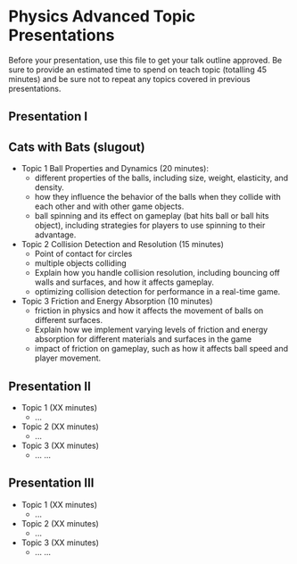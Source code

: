 # Physics Advanced Topic Presentations

Before your presentation, use this file to get your talk outline approved. Be
sure to provide an estimated time to spend on teach topic (totalling 45 minutes)
and be sure not to repeat any topics covered in previous presentations.

## Presentation I
## Cats with Bats (slugout)

- Topic 1 Ball Properties and Dynamics (20 minutes):
  - different properties of the balls, including size, weight, elasticity, and density.
  - how they influence the behavior of the balls when they collide with each other and with other game objects.
  - ball spinning and its effect on gameplay (bat hits ball or ball hits object), including strategies for players to use spinning to their advantage.
- Topic 2 Collision Detection and Resolution (15 minutes)
  - Point of contact for circles
  - multiple objects colliding
  - Explain how you handle collision resolution, including bouncing off walls and surfaces, and how it affects gameplay.
  - optimizing collision detection for performance in a real-time game.
- Topic 3 Friction and Energy Absorption (10 minutes)
  -  friction in physics and how it affects the movement of balls on different surfaces.
  - Explain how we implement varying levels of friction and energy absorption for different materials and surfaces in the game
  - impact of friction on gameplay, such as how it affects ball speed and player movement.


## Presentation II

- Topic 1 (XX minutes)
  - ...
- Topic 2 (XX minutes)
  - ...
- Topic 3 (XX minutes)
  - ...
...


## Presentation III

- Topic 1 (XX minutes)
  - ...
- Topic 2 (XX minutes)
  - ...
- Topic 3 (XX minutes)
  - ...
...
